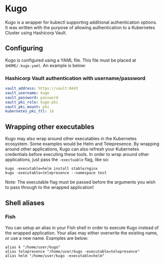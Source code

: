 # Kugo
Kugo is a wrapper for kubectl supporting additional authentication options. It was written with the purpose of allowing authentication
to a Kubernetes Cluster using Hashicorp Vault.

## Configuring
Kugo is configured using a YAML file. This file must be placed at `$HOME/.kugo.yaml`. An example is below:

### Hashicorp Vault authentication with username/password
```yaml
vault_address: https://vault:8443
vault_username: kugo
vault_password: password
vault_pki_role: kugo-pki
vault_pki_mount: pki
kubernetes_pki_ttl: 1d 
```

## Wrapping other executables
Kugo may also wrap around other executables in the Kubernetes ecosystem. Some examples would be Helm and Telepresence. By wrapping around other applications, Kugo can also refresh your Kubernetes credentials before
executing these tools. In order to wrap around other applications, just pass the `-exectuable` flag, like so:

```
kugo -executable=helm install stable/nginx
kugo -executable=telepresence --namespace test
```

Note: The executable flag must be passed before the arguments you wish to pass through to the wrapped application!

## Shell aliases
### Fish
You can setup an alias in your Fish shell in order to execute Kugo instead of the wrapped application. Your alias may either overwrite the existing name, or use a new name. Examples are below:

```
alias k "/home/user/kugo"
alias telepresence "/home/user/kugo -executable=telepresence"
alias helm "/home/user/kugo -executable=helm"
```